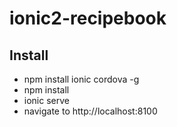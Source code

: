 # ionic2-recipebook

## Install
- npm install ionic cordova -g
- npm install
- ionic serve
- navigate to http://localhost:8100
